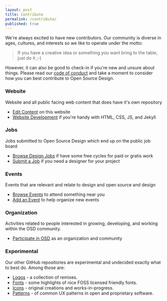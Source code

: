```yaml
---
layout: post
title: Contribute
permalink: /contribute/
published: true
---
```


We're always excited to have new contributors. Our community is diverse in
ages, cultures, and interests so we like to operate under the motto:

> If you have a creative idea or something you want bring to the table,
> just do it ;-)

However, it can also be good to check-in if you're new and unsure about things.
Please read our [code of conduct](/code-of-conduct/) and take a moment to
consider how you can best contribute to Open Source Design.

### Website

Website and all public facing web content that does have it's own repository

- [Edit Content](https://edit.opensourcedesign.net) on this website
- [Website Development](https://github.com/opensourcedesign/opensourcedesign.net) if you're handy with HTML, CSS, JS, and Jekyll

### Jobs

Jobs submitted to Open Source Design which end up on the public job board

- [Browse Design Jobs](http://opensourcedesign.net/jobs) if have some free cycles for paid or gratis work
- [Submit a Job](https://opensourcedesign.net/jobs/job-form/) if you need a designer for your project

### Events

Events that are relevant and relate to design and open source and design

- [Browse Events](http://opensourcedesign.net/events) to attend something near you
- [Add an Event](https://github.com/opensourcedesign/opensourcedesign.github.io/tree/master/_events) to help organize new events

### Organization

Activities related to people interested in growing, developing, and working
within the OSD community.

- [Participate in OSD](https://github.com/opensourcedesign/organization) as an organization and community

### Experimental

Our other GitHub repositories are experimental and undecided exactly what
to best do. Among those are:

- [Logos](https://github.com/opensourcedesign/logos) - a collection of remixes.
- [Fonts](https://github.com/opensourcedesign/fonts) - some highlights of nice FOSS licensed friendly fonts.
- [Icons](https://github.com/opensourcedesign/icons) - original creations and works-in-progress.
- [Patterns](https://github.com/opensourcedesign/patterns) - of common UX patterns in open and proprietary software.
